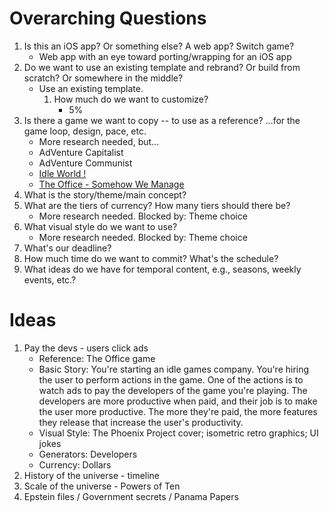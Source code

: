 # Overarching Questions

1. Is this an iOS app? Or something else? A web app? Switch game?
    - Web app with an eye toward porting/wrapping for an iOS app
1. Do we want to use an existing template and rebrand? Or build from scratch? Or somewhere in the middle?
    - Use an existing template.
        1. How much do we want to customize?
            - 5%
1. Is there a game we want to copy -- to use as a reference? ...for the game loop, design, pace, etc.
    - More research needed, but...
    - AdVenture Capitalist
    - AdVenture Communist
    - [Idle World !](https://apps.apple.com/au/app/idle-world/id1410042592)
    - [The Office - Somehow We Manage](https://www.theofficesomehowwemanagegame.com/)
1. What is the story/theme/main concept?
1. What are the tiers of currency? How many tiers should there be?
    - More research needed. Blocked by: Theme choice
1. What visual style do we want to use?
    - More research needed. Blocked by: Theme choice
1. What's our deadline?
1. How much time do we want to commit? What's the schedule?
1. What ideas do we have for temporal content, e.g., seasons, weekly events, etc.?

# Ideas

1. Pay the devs - users click ads
    - Reference: The Office game
    - Basic Story: You're starting an idle games company. You're hiring the user to perform actions in the game. One of the actions is to watch ads to pay the developers of the game you're playing. The developers are more productive when paid, and their job is to make the user more productive. The more they're paid, the more features they release that increase the user's productivity.
    - Visual Style: The Phoenix Project cover; isometric retro graphics; UI jokes
    - Generators: Developers
    - Currency: Dollars
1. History of the universe - timeline
1. Scale of the universe - Powers of Ten
1. Epstein files / Government secrets / Panama Papers